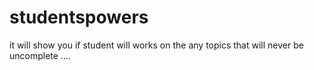 # studentspowers
it will show you if student will works on the any topics that will never be uncomplete ....
